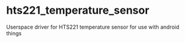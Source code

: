 # hts221_temperature_sensor
Userspace driver for HTS221 temperature sensor for use with android things
